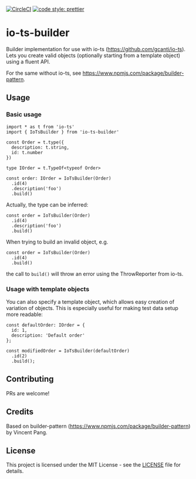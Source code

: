 [![CircleCI](https://circleci.com/gh/HajoAhoMantila/io-ts-builder.svg?style=svg)](https://circleci.com/gh/HajoAhoMantila/io-ts-builder)
[![code style: prettier](https://img.shields.io/badge/code_style-prettier-ff69b4.svg?style=flat-square)](https://github.com/prettier/prettier)

# io-ts-builder

Builder implementation for use with io-ts (https://github.com/gcanti/io-ts). Lets you create valid objects (optionally starting from a template object) using a fluent API.

For the same without io-ts, see https://www.npmjs.com/package/builder-pattern.

## Usage

### Basic usage

```
import * as t from 'io-ts'
import { IoTsBuilder } from 'io-ts-builder'

const Order = t.type({
  description: t.string,
  id: t.number
})

type IOrder = t.TypeOf<typeof Order>

const order: IOrder = IoTsBuilder(Order)
  .id(4)
  .description('foo')
  .build()
```
Actually, the type can be inferred:
```
const order = IoTsBuilder(Order)
  .id(4)
  .description('foo')
  .build()
```

When trying to build an invalid object, e.g.

```
const order = IoTsBuilder(Order)
  .id(4)
  .build()
```
the call to `build()` will throw an error using the ThrowReporter from io-ts.


### Usage with template objects

You can also specify a template object, which allows easy creation of variation of objects. 
This is especially useful for making test data setup more readable:

```
const defaultOrder: IOrder = {
  id: 1,
  description: 'Default order'
};

const modifiedOrder = IoTsBuilder(defaultOrder)
  .id(2)
  .build();
```

## Contributing

PRs are welcome!

## Credits

Based on builder-pattern (https://www.npmjs.com/package/builder-pattern) by Vincent Pang.

## License

This project is licensed under the MIT License - see the [LICENSE](LICENSE) file for details.
